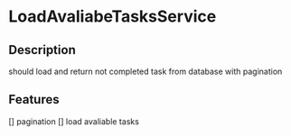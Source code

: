 # LoadAvaliabeTasksService

## Description
should load and return not completed task from database with pagination

## Features
[] pagination
[] load avaliable tasks
